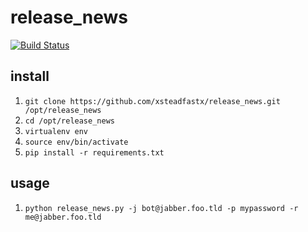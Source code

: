release_news
============

[![Build Status](https://travis-ci.org/xsteadfastx/release_news.svg?branch=master)](https://travis-ci.org/xsteadfastx/release_news)

## install
1. `git clone https://github.com/xsteadfastx/release_news.git /opt/release_news`
2. `cd /opt/release_news`
3. `virtualenv env`
4. `source env/bin/activate`
5. `pip install -r requirements.txt`

## usage
1. `python release_news.py -j bot@jabber.foo.tld -p mypassword -r me@jabber.foo.tld`
